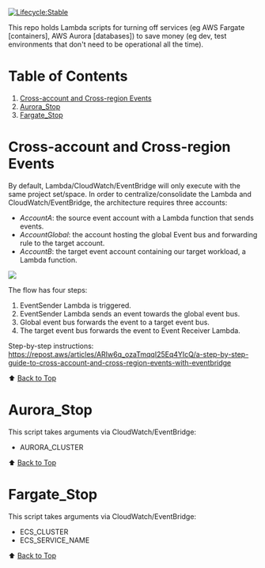 [![Lifecycle:Stable](https://img.shields.io/badge/Lifecycle-Stable-97ca00)](<Redirect-URL>)

This repo holds Lambda scripts for turning off services (eg AWS Fargate [containers], AWS Aurora [databases]) to save money (eg dev, test environments that don't need to be operational all the time).

# Table of Contents
1. [Cross-account and Cross-region Events](#cross-account-and-cross-region-events)
2. [Aurora_Stop](#aurora_stop)
2. [Fargate_Stop](#fargate_stop)

# Cross-account and Cross-region Events
By default, Lambda/CloudWatch/EventBridge will only execute with the same project set/space.  In order to centralize/consolidate the Lambda and CloudWatch/EventBridge, the architecture requires three accounts:
* *AccountA*: the source event account with a Lambda function that sends events.
* *AccountGlobal*: the account hosting the global Event bus and forwarding rule to the target account.
* *AccountB*: the target event account containing our target workload, a Lambda function.

![](https://repost.aws/media/postImages/original/IMYuZvA02yQTSTN46OiskjGA)

The flow has four steps:

1. EventSender Lambda is triggered.
2. EventSender Lambda sends an event towards the global event bus.
3. Global event bus forwards the event to a target event bus.
4. The target event bus forwards the event to Event Receiver Lambda.

Step-by-step instructions: https://repost.aws/articles/ARIw6q_ozaTmqqI25Eq4YIcQ/a-step-by-step-guide-to-cross-account-and-cross-region-events-with-eventbridge

:arrow_up: [Back to Top](#table-of-contents)

# Aurora_Stop
This script takes arguments via CloudWatch/EventBridge:
* AURORA_CLUSTER

:arrow_up: [Back to Top](#table-of-contents)

# Fargate_Stop
This script takes arguments via CloudWatch/EventBridge:
* ECS_CLUSTER
* ECS_SERVICE_NAME

:arrow_up: [Back to Top](#table-of-contents)
